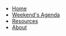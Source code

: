 <!-- docs/_sidebar.md -->

* [Home](/)
* [Weekend's Agenda](weekend.md)
* [Resources](resources.md)
* [About](about.md)
